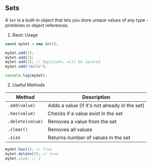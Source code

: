 ## Sets

A `Set` is a built-in object that lets you store unique values of any type - primitives or object references.

1. Basic Usage

```js
const mySet = new Set();

mySet.add(1);
mySet.add(2);
mySet.add(2); // Duplicate, will be ignored
mySet.add("Hello");

console.log(mySet);
```

2. Useful Methods

| Method           | Description                                   |
| ---------------- | --------------------------------------------- |
| `.add(value) `   | Adds a value (if it's not already in the set) |
| `.has(value)`    | Checks if a value exist in the set            |
| `.delete(value)` | Removes a value from the set                  |
| `.clear()`       | Removes all values                            |
| `.size`          | Returns number of values in the set           |

```js
mySet.has(1); // true
mySet.delete(2); // true
mySet.size; // 2
```
